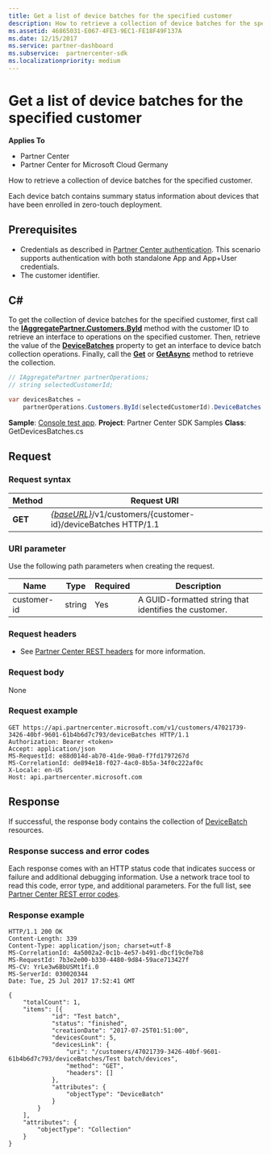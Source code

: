 ```yaml
---
title: Get a list of device batches for the specified customer
description: How to retrieve a collection of device batches for the specified customer.
ms.assetid: 46865031-E067-4FE3-9EC1-FE18F49F137A
ms.date: 12/15/2017
ms.service: partner-dashboard
ms.subservice:  partnercenter-sdk
ms.localizationpriority: medium
---
```


# Get a list of device batches for the specified customer


**Applies To**

- Partner Center
- Partner Center for Microsoft Cloud Germany

How to retrieve a collection of device batches for the specified customer.

Each device batch contains summary status information about devices that have been enrolled in zero-touch deployment.

## <span id="Prerequisites"/><span id="prerequisites"/><span id="PREREQUISITES"/>Prerequisites


- Credentials as described in [Partner Center authentication](partner-center-authentication.md). This scenario supports authentication with both standalone App and App+User credentials.
- The customer identifier.

## <span id="C_"/><span id="c_"/>C#


To get the collection of device batches for the specified customer, first call the [**IAggregatePartner.Customers.ById**](https://docs.microsoft.com/dotnet/api/microsoft.store.partnercenter.customers.icustomercollection.byid) method with the customer ID to retrieve an interface to operations on the specified customer. Then, retrieve the value of the [**DeviceBatches**](https://docs.microsoft.com/dotnet/api/microsoft.store.partnercenter.customers.icustomer.devicebatches) property to get an interface to device batch collection operations. Finally, call the [**Get**](https://docs.microsoft.com/dotnet/api/microsoft.store.partnercenter.devicesdeployment.idevicesbatchcollection.get) or [**GetAsync**](https://docs.microsoft.com/dotnet/api/microsoft.store.partnercenter.devicesdeployment.idevicesbatchcollection.getasync) method to retrieve the collection.

``` csharp
// IAggregatePartner partnerOperations;
// string selectedCustomerId;

var devicesBatches = 
    partnerOperations.Customers.ById(selectedCustomerId).DeviceBatches.Get();
```

**Sample**: [Console test app](console-test-app.md). **Project**: Partner Center SDK Samples **Class**: GetDevicesBatches.cs

## <span id="Request"/><span id="request"/><span id="REQUEST"/>Request


### Request syntax

| Method  | Request URI                                                                                   |
|---------|-----------------------------------------------------------------------------------------------|
| **GET** | [*{baseURL}*](partner-center-rest-urls.md)/v1/customers/{customer-id}/deviceBatches HTTP/1.1 |

 

### URI parameter

Use the following path parameters when creating the request.

| Name        | Type   | Required | Description                                           |
|-------------|--------|----------|-------------------------------------------------------|
| customer-id | string | Yes      | A GUID-formatted string that identifies the customer. |

 

### Request headers

- See [Partner Center REST headers](headers.md) for more information.

### Request body

None

### Request example

```http
GET https://api.partnercenter.microsoft.com/v1/customers/47021739-3426-40bf-9601-61b4b6d7c793/deviceBatches HTTP/1.1
Authorization: Bearer <token> 
Accept: application/json
MS-RequestId: e88d014d-ab70-41de-90a0-f7fd1797267d
MS-CorrelationId: de894e18-f027-4ac0-8b5a-34f0c222af0c
X-Locale: en-US
Host: api.partnercenter.microsoft.com
```

## <span id="Response"/><span id="response"/><span id="RESPONSE"/>Response

If successful, the response body contains the collection of [DeviceBatch](device-deployment-resources.md#devicebatch) resources.

### Response success and error codes

Each response comes with an HTTP status code that indicates success or failure and additional debugging information. Use a network trace tool to read this code, error type, and additional parameters. For the full list, see [Partner Center REST error codes](error-codes.md).

### Response example

```http
HTTP/1.1 200 OK
Content-Length: 339
Content-Type: application/json; charset=utf-8
MS-CorrelationId: 4a5002a2-0c1b-4e57-b491-dbcf19c0e7b8
MS-RequestId: 7b3e2e00-b330-4480-9d84-59ace713427f
MS-CV: YrLe3w6BbUSMt1fi.0
MS-ServerId: 030020344
Date: Tue, 25 Jul 2017 17:52:41 GMT

{
    "totalCount": 1,
    "items": [{
            "id": "Test batch",
            "status": "finished",
            "creationDate": "2017-07-25T01:51:00",
            "devicesCount": 5,
            "devicesLink": {
                "uri": "/customers/47021739-3426-40bf-9601-61b4b6d7c793/deviceBatches/Test batch/devices",
                "method": "GET",
                "headers": []
            },
            "attributes": {
                "objectType": "DeviceBatch"
            }
        }
    ],
    "attributes": {
        "objectType": "Collection"
    }
}
```